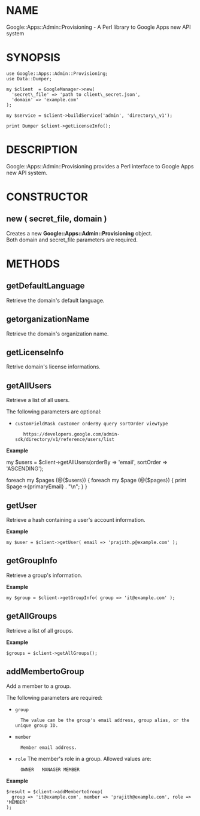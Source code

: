 # NAME

Google::Apps::Admin::Provisioning - A Perl library to Google Apps new API system

# SYNOPSIS

```
use Google::Apps::Admin::Provisioning;
use Data::Dumper;

my $client  = GoogleManager->new(
  'secret\_file' => 'path to client\_secret.json', 
  'domain' => 'example.com'
);

my $service = $client->buildService('admin', 'directory\_v1');

print Dumper $client->getLicenseInfo();
```
# DESCRIPTION

Google::Apps::Admin::Provisioning  provides a Perl interface to Google Apps
new API system.

# CONSTRUCTOR

## new ( secret\_file, domain )

Creates a new __Google::Apps::Admin::Provisioning__ object.  
Both domain and secret\_file parameters are required.

# METHODS

## getDefaultLanguage 

Retrieve the domain's default language.

## getorganizationName

Retrieve the domain's organization name. 

## getLicenseInfo

Retrive domain's license informations.

## getAllUsers

Retrieve a list of all users.

The following parameters are optional:

- `customFieldMask customer orderBy query sortOrder viewType`

         https://developers.google.com/admin-sdk/directory/v1/reference/users/list
        

__Example__

my $users = $client->getAllUsers(orderBy => 'email', sortOrder => 'ASCENDING');  

foreach my $pages (@{$users}) {
  foreach my $page (@{$pages}) {
    print $page->{primaryEmail} . "\\n";
  }
}

## getUser

Retrieve a hash containing a user's account information.

__Example__

    my $user = $client->getUser( email => 'prajith.p@example.com' );

## getGroupInfo

Retrieve a group's information.

__Example__
  

    my $group = $client->getGroupInfo( group => 'it@example.com' );
    

## getAllGroups

Retrieve a list of all groups.

__Example__

    $groups = $client->getAllGroups();

## addMembertoGroup
   

Add a member to a group.

The following parameters are required:

- `group`
  

        The value can be the group's email address, group alias, or the unique group ID. 
- `member`
   

        Member email address.
- `role`
  The member's role in a group. Allowed values are:
  

        OWNER	MANAGER MEMBER
        

__Example__

    $result = $client->addMembertoGroup(
      group => 'it@example.com', member => 'prajith@example.com', role => 'MEMBER'
    );
    
